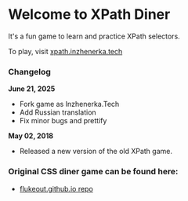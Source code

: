 # Welcome to XPath Diner

It's a fun game to learn and practice XPath selectors.

To play, visit [xpath.inzhenerka.tech](http://xpath.inzhenerka.tech/)

### Changelog

**June 21, 2025**

* Fork game as Inzhenerka.Tech
* Add Russian translation
* Fix minor bugs and prettify

**May 02, 2018**

* Released a new version of the old XPath game.

### Original CSS diner game can be found here:

* [flukeout.github.io repo](https://github.com/flukeout/flukeout.github.io/issues)
